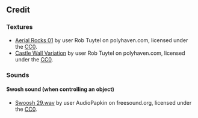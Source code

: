 ## Credit
### Textures
- [Aerial Rocks 01](https://polyhaven.com/a/aerial_rocks_01) by user Rob Tuytel on polyhaven.com, licensed under the [CC0](https://polyhaven.com/license).
- [ Castle Wall Variation](https://polyhaven.com/a/castle_wall_varriation) by user Rob Tuytel on polyhaven.com, licensed under the [CC0](https://polyhaven.com/license).

### Sounds
#### Swosh sound (when controlling an object)
- [Swoosh 29.wav](https://freesound.org/people/AudioPapkin/sounds/444644/) by user AudioPapkin on freesound.org, licensed under the [CC0](https://creativecommons.org/publicdomain/zero/1.0/).